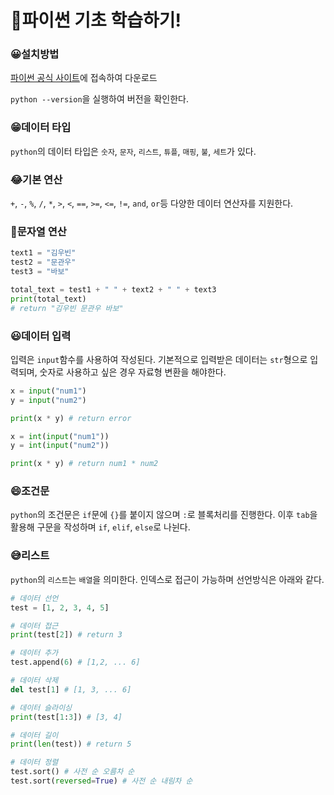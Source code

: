 # 🐍파이썬 기초 학습하기!

### 😀설치방법

[파이썬 공식 사이트](https://www.python.org/)에 접속하여 다운로드

`python --version`을 실행하여 버전을 확인한다.

### 😁데이터 타입

`python`의 데이터 타입은 `숫자`, `문자`, `리스트`, `튜플`, `매핑`, `불`, `세트`가 있다.

### 😂기본 연산

`+`, `-`, `%`, `/`, `*`, `>`, `<`, `==`, `>=`, `<=`, `!=`, `and`, `or`등 다양한 데이터 연산자를 지원한다.

### 🤣문자열 연산

```python
text1 = "김우빈"
test2 = "문관우"
test3 = "바보"

total_text = test1 + " " + text2 + " " + text3
print(total_text)
# return "김우빈 문관우 바보"
```

### 😃데이터 입력

입력은 `input`함수를 사용하여 작성된다. 기본적으로 입력받은 데이터는 `str`형으로 입력되며, 숫자로 사용하고 싶은 경우 자료형 변환을 해야한다.

```python
x = input("num1")
y = input("num2")

print(x * y) # return error

x = int(input("num1"))
y = int(input("num2"))

print(x * y) # return num1 * num2
```

### 😄조건문

`python`의 조건문은 `if`문에 `{}`를 붙이지 않으며 `:`로 블록처리를 진행한다.
이후 `tab`을 활용해 구문을 작성하며 `if`, `elif`, `else`로 나뉜다.

### 😅리스트

`python`의 `리스트`는 `배열`을 의미한다. 인덱스로 접근이 가능하며 선언방식은 아래와 같다.

```python
# 데이터 선언
test = [1, 2, 3, 4, 5]

# 데이터 접근
print(test[2]) # return 3

# 데이터 추가
test.append(6) # [1,2, ... 6]

# 데이터 삭제
del test[1] # [1, 3, ... 6]

# 데이터 슬라이싱
print(test[1:3]) # [3, 4]

# 데이터 길이
print(len(test)) # return 5

# 데이터 정렬
test.sort() # 사전 순 오름차 순
test.sort(reversed=True) # 사전 순 내림차 순
```
